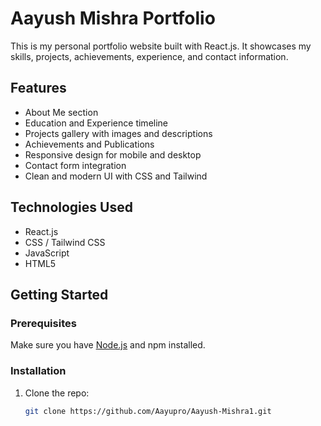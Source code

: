 # Aayush Mishra Portfolio

This is my personal portfolio website built with React.js. It showcases my skills, projects, achievements, experience, and contact information.

## Features

- About Me section
- Education and Experience timeline
- Projects gallery with images and descriptions
- Achievements and Publications
- Responsive design for mobile and desktop
- Contact form integration
- Clean and modern UI with CSS and Tailwind

## Technologies Used

- React.js
- CSS / Tailwind CSS
- JavaScript
- HTML5

## Getting Started

### Prerequisites

Make sure you have [Node.js](https://nodejs.org/) and npm installed.

### Installation

1. Clone the repo:
   ```bash
   git clone https://github.com/Aayupro/Aayush-Mishra1.git
